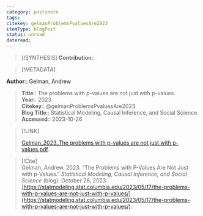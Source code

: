 ```yaml
---
category: postsnote
tags: 
citekey: gelmanProblemsPvaluesAre2023
itemType: blogPost
status: unread  
dateread:  
---
```


> [!SYNTHESIS] 
>**Contribution**::

> [!METADATA]  
>
**Author**:: Gelman, Andrew<br>
> **Title**:: The problems with p-values are not just with p-values.    
> **Year**:: 2023     
> **Citekey**:: @gelmanProblemsPvaluesAre2023    
>**Blog Title**:: Statistical Modeling, Causal Inference, and Social Science   
>**Accessed**:: 2023-10-26   
> 

> [!LINK] 
>
> [Gelman_2023_The problems with p-values are not just with p-values.pdf](file:///Users/steven/Library/Mobile%20Documents/com~apple~CloudDocs/Zotero/bibliography/undefined/2023/Gelman_2023_The%20problems%20with%20p-values%20are%20not%20just%20with%20p-values.pdf).

> [!Cite]  
> Gelman, Andrew. 2023. “The Problems with P-Values Are Not Just with p-Values.” _Statistical Modeling, Causal Inference, and Social Science_ (blog). October 26, 2023. [https://statmodeling.stat.columbia.edu/2023/05/17/the-problems-with-p-values-are-not-just-with-p-values/](https://statmodeling.stat.columbia.edu/2023/05/17/the-problems-with-p-values-are-not-just-with-p-values/).
